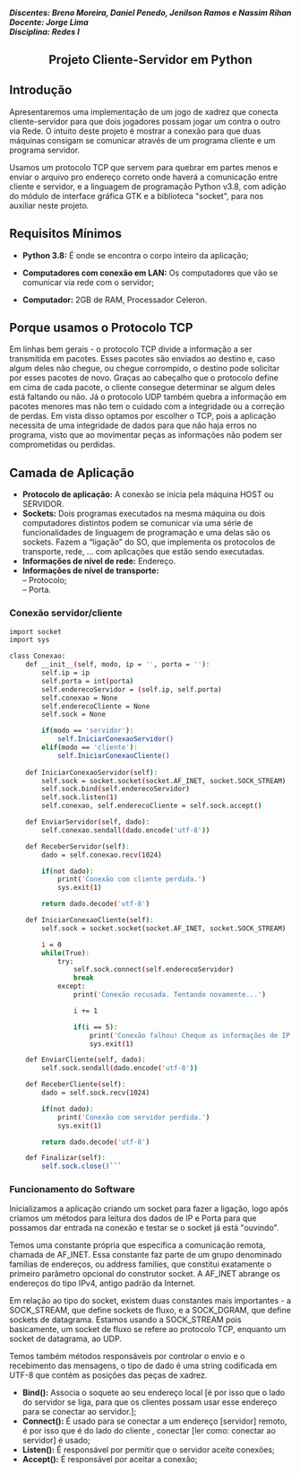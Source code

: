 <html>
<body>
  
<h5>
  Discentes: Breno Moreira, Daniel Penedo, Jenilson Ramos e Nassim Rihan <br>
  Docente: Jorge Lima <br>
  Disciplina: Redes I <br>
</h5>
<h2 align="center"> Projeto Cliente-Servidor em Python </h2>
  
## Introdução
<p>Apresentaremos uma implementação de um jogo de xadrez que conecta cliente-servidor para que dois jogadores possam jogar um contra o outro via Rede. O intuito deste projeto é mostrar a conexão para que duas máquinas consigam se comunicar através de um programa cliente e um programa servidor.
</p>
  
<p>Usamos um protocolo TCP que servem para quebrar em partes menos e enviar o arquivo pro endereço correto onde haverá a comunicação entre cliente e servidor, e a linguagem de programação Python v3.8, com adição do módulo de interface gráfica GTK e a biblioteca "socket", para nos auxiliar neste projeto. 
</p>  

## Requisitos Mínimos
- **Python 3.8:** É onde se encontra o corpo inteiro da aplicação;

- **Computadores com conexão em LAN:** Os computadores que vão se comunicar via rede com o servidor;
  
- **Computador:** 2GB de RAM, Processador Celeron.  

## Porque usamos o Protocolo TCP 

<p>Em linhas bem gerais - o protocolo TCP divide a informação a ser transmitida em pacotes. Esses pacotes são enviados ao destino e, caso algum deles não chegue, ou chegue corrompido, o destino pode solicitar por esses pacotes de novo. Graças ao cabeçalho que o protocolo define em cima de cada pacote, o cliente consegue determinar se algum deles está faltando ou não. Já o protocolo UDP também quebra a informação em pacotes menores mas não tem o cuidado com a integridade ou a correção de perdas. Em vista disso optamos por escolher o TCP, pois a aplicação necessita de uma integridade de dados para que não haja erros no programa, visto que ao movimentar peças as informações não podem ser comprometidas ou perdidas.
</p>
  
## Camada de Aplicação 

 - **Protocolo de aplicação:** A conexão se inicia pela máquina HOST ou SERVIDOR. 
 - **Sockets:** Dois programas executados na mesma máquina ou dois computadores distintos podem se comunicar via uma série de funcionalidades de linguagem de programação e uma delas são os sockets.  Fazem a “ligação” do SO, que implementa os protocolos de transporte, rede, ... com aplicações que estão sendo executadas.
- **Informações de nível de rede:** Endereço.
- **Informações de nível de transporte:**
      <br>– Protocolo;
      <br>– Porta.
  
### Conexão servidor/cliente

```sh
import socket
import sys

class Conexao:
    def __init__(self, modo, ip = '', porta = ''):
        self.ip = ip
        self.porta = int(porta)
        self.enderecoServidor = (self.ip, self.porta)
        self.conexao = None
        self.enderecoCliente = None
        self.sock = None

        if(modo == 'servidor'):
            self.IniciarConexaoServidor()
        elif(modo == 'cliente'):
            self.IniciarConexaoCliente()
    
    def IniciarConexaoServidor(self):
        self.sock = socket.socket(socket.AF_INET, socket.SOCK_STREAM)
        self.sock.bind(self.enderecoServidor)
        self.sock.listen(1)
        self.conexao, self.enderecoCliente = self.sock.accept()

    def EnviarServidor(self, dado):
        self.conexao.sendall(dado.encode('utf-8'))

    def ReceberServidor(self):
        dado = self.conexao.recv(1024)

        if(not dado):
            print('Conexão com cliente perdida.')
            sys.exit(1)

        return dado.decode('utf-8')

    def IniciarConexaoCliente(self):
        self.sock = socket.socket(socket.AF_INET, socket.SOCK_STREAM)

        i = 0
        while(True):
            try:
                self.sock.connect(self.enderecoServidor)
                break
            except:
                print('Conexão recusada. Tentando novamente...')

                i += 1

                if(i == 5):
                    print('Conexão falhou! Cheque as informações de IP e porta, depois tente novamente.')
                    sys.exit(1)

    def EnviarCliente(self, dado):
        self.sock.sendall(dado.encode('utf-8'))

    def ReceberCliente(self):
        dado = self.sock.recv(1024)

        if(not dado):
            print('Conexão com servidor perdida.')
            sys.exit(1)

        return dado.decode('utf-8')

    def Finalizar(self):
        self.sock.close()```
```
### Funcionamento do Software 
<p>Inicializamos a aplicação criando um socket para fazer a ligação, logo após críamos um métodos para leitura dos dados de IP e Porta para que possamos dar entrada na conexão e testar se o socket já está "ouvindo".</p> 
<p> Temos uma constante própria que especifica a comunicação remota, chamada de AF_INET. Essa constante faz parte de um grupo denominado famílias de endereços, ou address families, que constitui exatamente o primeiro parâmetro opcional do construtor socket. A AF_INET abrange os endereços do tipo IPv4, antigo padrão da Internet.</p>
<p>Em relação ao tipo do socket, existem duas constantes mais importantes - a SOCK_STREAM, que define sockets de fluxo, e a SOCK_DGRAM, que define sockets de datagrama. Estamos usando a SOCK_STREAM pois basicamente, um socket de fluxo se refere ao protocolo TCP, enquanto um socket de datagrama, ao UDP.</p>
<p> Temos também métodos responsáveis por controlar o envio e o recebimento das mensagens, o tipo de dado é uma string codificada em UTF-8 que contém as posições das peças de xadrez.</p>
  
- **Bind():** Associa o soquete ao seu endereço local [é por isso que o lado do servidor se liga, para que os clientes possam usar esse endereço para se conectar ao servidor.]; 
- **Connect():** É usado para se conectar a um endereço [servidor] remoto, é por isso que é do lado do cliente , conectar [ler como: conectar ao servidor] é usado;
- **Listen():** É responsável por permitir que o servidor aceite conexões;
- **Accept():** É responsável por aceitar a conexão; 
  
</body>
</html>

